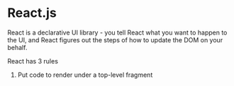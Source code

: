 # React.js

React is a declarative UI library - you tell React what you want to happen to the UI, and React figures out the steps of how to update the DOM on your behalf.

React has 3 rules
1. Put code to render under a top-level fragment
